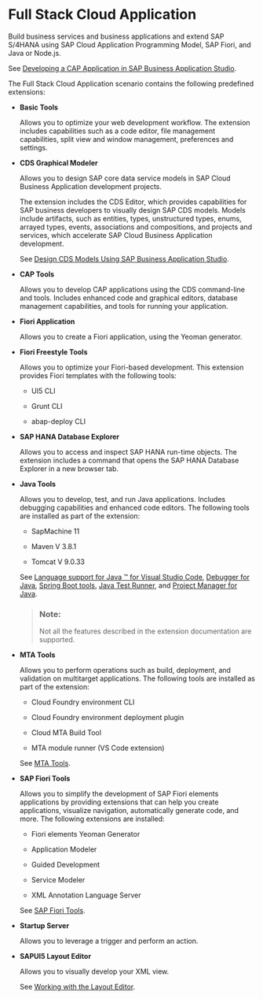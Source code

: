 <!-- loiode0af65a0d764bf3b40d2c2352c08393 -->

# Full Stack Cloud Application

Build business services and business applications and extend SAP S/4HANA using SAP Cloud Application Programming Model, SAP Fiori, and Java or Node.js.

See [Developing a CAP Application in SAP Business Application Studio](https://help.sap.com/viewer/9c36fdb911ae4cadab467a314d9e331f/Cloud/en-US/8a648174036a458688391c3ad7ee7cd5.html).

The Full Stack Cloud Application scenario contains the following predefined extensions:

-   **Basic Tools**

    Allows you to optimize your web development workflow. The extension includes capabilities such as a code editor, file management capabilities, split view and window management, preferences and settings.

-   **CDS Graphical Modeler**

    Allows you to design SAP core data service models in SAP Cloud Business Application development projects.

    The extension includes the CDS Editor, which provides capabilities for SAP business developers to visually design SAP CDS models. Models include artifacts, such as entities, types, unstructured types, enums, arrayed types, events, associations and compositions, and projects and services, which accelerate SAP Cloud Business Application development.

    See [Design CDS Models Using SAP Business Application Studio](https://help.sap.com/viewer/80d8499164f14d90bfd1cb11f961bb94/Cloud/en-US).

-   **CAP Tools**

    Allows you to develop CAP applications using the CDS command-line and tools. Includes enhanced code and graphical editors, database management capabilities, and tools for running your application.

-   **Fiori Application**

    Allows you to create a Fiori application, using the Yeoman generator.

-   **Fiori Freestyle Tools**

    Allows you to optimize your Fiori-based development. This extension provides Fiori templates with the following tools:

    -   UI5 CLI

    -   Grunt CLI

    -   abap-deploy CLI


-   **SAP HANA Database Explorer**

    Allows you to access and inspect SAP HANA run-time objects. The extension includes a command that opens the SAP HANA Database Explorer in a new browser tab.

-   **Java Tools**

    Allows you to develop, test, and run Java applications. Includes debugging capabilities and enhanced code editors. The following tools are installed as part of the extension:

    -   SapMachine 11

    -   Maven V 3.8.1

    -   Tomcat V 9.0.33


    See [Language support for Java ™ for Visual Studio Code](https://github.com/redhat-developer/vscode-java), [Debugger for Java](https://github.com/Microsoft/vscode-java-debug), [Spring Boot tools](https://github.com/spring-projects/sts4), [Java Test Runner](https://marketplace.visualstudio.com/items?itemName=vscjava.vscode-java-test), and [Project Manager for Java](https://marketplace.visualstudio.com/items?itemName=vscjava.vscode-java-dependency).

    > ### Note:  
    > Not all the features described in the extension documentation are supported.

-   **MTA Tools**

    Allows you to perform operations such as build, deployment, and validation on multitarget applications. The following tools are installed as part of the extension:

    -   Cloud Foundry environment CLI

    -   Cloud Foundry environment deployment plugin

    -   Cloud MTA Build Tool

    -   MTA module runner \(VS Code extension\)


    See [MTA Tools](https://help.sap.com/viewer/209802f55bfd47fcaccecf1241df99f8/Cloud/en-US).

-   **SAP Fiori Tools**

    Allows you to simplify the development of SAP Fiori elements applications by providing extensions that can help you create applications, visualize navigation, automatically generate code, and more. The following extensions are installed:

    -   Fiori elements Yeoman Generator

    -   Application Modeler

    -   Guided Development

    -   Service Modeler

    -   XML Annotation Language Server


    See [SAP Fiori Tools](https://help.sap.com/viewer/product/SAP_FIORI_tools/Latest/en-US).

-   **Startup Server**

    Allows you to leverage a trigger and perform an action.

-   **SAPUI5 Layout Editor**

    Allows you to visually develop your XML view.

    See [Working with the Layout Editor](https://help.sap.com/products/SAP%20Business%20Application%20Studio/9d1db9835307451daa8c930fbd9ab264/8fbbaad310eb4712a5d8169331106b25.html?version=Cloud).


